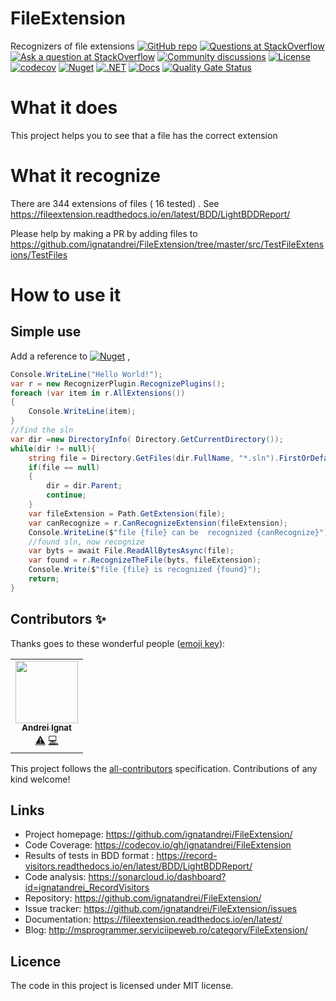 # FileExtension
Recognizers of file extensions
[![GitHub repo](https://img.shields.io/badge/Repo-GitHub-yellow.svg)](https://github.com/ignatandrei/FileExtension)
[![Questions at StackOverflow](https://img.shields.io/badge/Questions-StackOverflow-yellow.svg)](https://stackoverflow.com/questions/tagged/FileExtension)
[![Ask a question at StackOverflow](https://img.shields.io/badge/Ask%20a%20question-StackOverflow-yellow.svg)](https://stackoverflow.com/questions/ask?tags=FileExtension)
[![Community discussions](https://img.shields.io/badge/Community%20discussions-GitHub-yellow.svg)](https://github.com/ignatandrei/FileExtension/discussions)
[![License](https://img.shields.io/badge/License-MIT-blue.svg)](https://raw.githubusercontent.com/ignatandrei/FileExtension/master/LICENSE)
[![codecov](https://codecov.io/gh/ignatandrei/FileExtension/branch/master/graph/badge.svg?token=UA3ZA1KDQ5)](https://codecov.io/gh/ignatandrei/FileExtension)
[![Nuget](https://img.shields.io/nuget/v/FileExtension)](https://www.nuget.org/packages/FileExtension/) 
[![.NET](https://github.com/ignatandrei/FileExtension/actions/workflows/dotnet.yml/badge.svg?branch=master)](https://github.com/ignatandrei/FileExtension/actions/workflows/dotnet.yml)
[![Docs](https://readthedocs.org/projects/fileextension/badge/?version=latest)](https://fileextension.readthedocs.io/en/latest/)
[![Quality Gate Status](https://sonarcloud.io/api/project_badges/measure?project=ignatandrei_FileExtension&metric=alert_status)](https://sonarcloud.io/summary/new_code?id=ignatandrei_FileExtension)
# What it does

This project helps you to see that a file has the correct extension

# What it recognize

There are 344 extensions of files ( 16 tested) .
See https://fileextension.readthedocs.io/en/latest/BDD/LightBDDReport/

Please help by making a PR by adding files to  https://github.com/ignatandrei/FileExtension/tree/master/src/TestFileExtensions/TestFiles

 
# How to use it

## Simple use

Add a reference to [![Nuget](https://img.shields.io/nuget/v/FileExtension)](https://www.nuget.org/packages/FileExtension/) ,
 
```csharp
Console.WriteLine("Hello World!");
var r = new RecognizerPlugin.RecognizePlugins();
foreach (var item in r.AllExtensions())
{
    Console.WriteLine(item);
}
//find the sln
var dir =new DirectoryInfo( Directory.GetCurrentDirectory());
while(dir != null){
    string file = Directory.GetFiles(dir.FullName, "*.sln").FirstOrDefault();
    if(file == null)
    {
        dir = dir.Parent;
        continue;
    }
    var fileExtension = Path.GetExtension(file);
    var canRecognize = r.CanRecognizeExtension(fileExtension);
    Console.WriteLine($"file {file} can be  recognized {canRecognize}");
    //found sln, now recognize
    var byts = await File.ReadAllBytesAsync(file);
    var found = r.RecognizeTheFile(byts, fileExtension);
    Console.Write($"file {file} is recognized {found}");
    return;
}

```


## Contributors ✨

Thanks goes to these wonderful people ([emoji key](https://allcontributors.org/docs/en/emoji-key)):

<!-- ALL-CONTRIBUTORS-LIST:START - Do not remove or modify this section -->
<!-- prettier-ignore-start -->
<!-- markdownlint-disable -->
<table>
  <tr>
    <td align="center"><a href="http://msprogrammer.serviciipeweb.ro/"><img src="https://avatars.githubusercontent.com/u/153982?v=4?s=100" width="100px;" alt=""/><br /><sub><b>Andrei Ignat</b></sub></a><br /><a href="https://github.com/ignatandrei/RecordVisitors/commits?author=ignatandrei" title="Tests">⚠️</a> <a href="https://github.com/ignatandrei/RecordVisitors/commits?author=ignatandrei" title="Code">💻</a></td>
  </tr>
</table>

<!-- markdownlint-restore -->
<!-- prettier-ignore-end -->

<!-- ALL-CONTRIBUTORS-LIST:END -->

This project follows the [all-contributors](https://github.com/all-contributors/all-contributors) specification. Contributions of any kind welcome!
## Links

- Project homepage: https://github.com/ignatandrei/FileExtension/ 
- Code Coverage: https://codecov.io/gh/ignatandrei/FileExtension 
- Results of tests in BDD format : https://record-visitors.readthedocs.io/en/latest/BDD/LightBDDReport/ 
- Code analysis: https://sonarcloud.io/dashboard?id=ignatandrei_RecordVisitors
- Repository: https://github.com/ignatandrei/FileExtension/
- Issue tracker: https://github.com/ignatandrei/FileExtension/issues
- Documentation: https://fileextension.readthedocs.io/en/latest/ 
- Blog: http://msprogrammer.serviciipeweb.ro/category/FileExtension/ 

## Licence

The code in this project is licensed under MIT license.
<!-- You can find the licences for the packages used at https://github.com/ignatandrei/FileExtension/blob/main/src/RecordVisitors/licenses.txt  -->